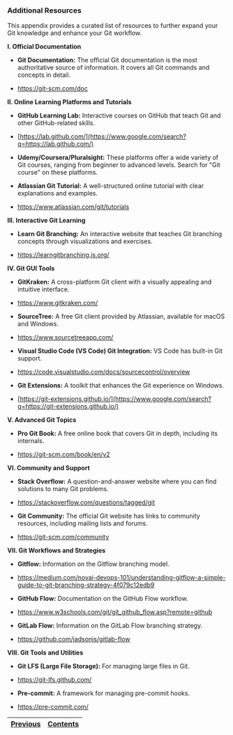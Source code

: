### Additional Resources

This appendix provides a curated list of resources to further expand your Git knowledge and enhance your Git workflow.

**I. Official Documentation**

-   **Git Documentation:** The official Git documentation is the most authoritative source of information. It covers all Git commands and concepts in detail.

-   <https://git-scm.com/doc>

**II. Online Learning Platforms and Tutorials**

-   **GitHub Learning Lab:** Interactive courses on GitHub that teach Git and other GitHub-related skills.

-   [https://lab.github.com/](https://www.google.com/search?q=https://lab.github.com/)

-   **Udemy/Coursera/Pluralsight:** These platforms offer a wide variety of Git courses, ranging from beginner to advanced levels. Search for "Git course" on these platforms.
-   **Atlassian Git Tutorial:** A well-structured online tutorial with clear explanations and examples.

-   <https://www.atlassian.com/git/tutorials>

**III. Interactive Git Learning**

-   **Learn Git Branching:** An interactive website that teaches Git branching concepts through visualizations and exercises.

-   <https://learngitbranching.js.org/>

**IV. Git GUI Tools**

-   **GitKraken:** A cross-platform Git client with a visually appealing and intuitive interface.

-   <https://www.gitkraken.com/>

-   **SourceTree:** A free Git client provided by Atlassian, available for macOS and Windows.

-   <https://www.sourcetreeapp.com/>

-   **Visual Studio Code (VS Code) Git Integration:** VS Code has built-in Git support.

-   <https://code.visualstudio.com/docs/sourcecontrol/overview>

-   **Git Extensions:** A toolkit that enhances the Git experience on Windows.

-   [https://git-extensions.github.io/](https://www.google.com/search?q=https://git-extensions.github.io/)

**V. Advanced Git Topics**

-   **Pro Git Book:** A free online book that covers Git in depth, including its internals.

-   <https://git-scm.com/book/en/v2>

**VI. Community and Support**

-   **Stack Overflow:** A question-and-answer website where you can find solutions to many Git problems.

-   <https://stackoverflow.com/questions/tagged/git>

-   **Git Community:** The official Git website has links to community resources, including mailing lists and forums.

-   <https://git-scm.com/community>

**VII. Git Workflows and Strategies**

-   **Gitflow:** Information on the Gitflow branching model.

-   <https://medium.com/novai-devops-101/understanding-gitflow-a-simple-guide-to-git-branching-strategy-4f079c12edb9>

-   **GitHub Flow:** Documentation on the GitHub Flow workflow.

-   <https://www.w3schools.com/git/git_github_flow.asp?remote=github>

-   **GitLab Flow:** Information on the GitLab Flow branching strategy.

-   <https://github.com/jadsonjs/gitlab-flow>

**VIII. Git Tools and Utilities**

-   **Git LFS (Large File Storage):** For managing large files in Git.

-   <https://git-lfs.github.com/>

-   **Pre-commit:** A framework for managing pre-commit hooks.

-   <https://pre-commit.com/>

| [Previous](/Glossary.md) | [Contents](/README.md) | 
| :---: | :---: |
